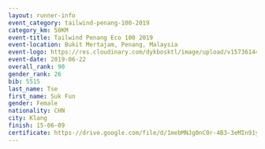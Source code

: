 ```yaml
--- 
layout: runner-info 
event_category: tailwind-penang-100-2019 
category_km: 50KM 
event-title: Tailwind Penang Eco 100 2019 
event-location: Bukit Mertajam, Penang, Malaysia 
event-logo: https://res.cloudinary.com/dykbosktl/image/upload/v1573614442/Logo/Logo_gqlzi3.jpg 
event-date: 2019-06-22 
overall_rank: 90
gender_rank: 26
bib: 5515
last_name: Tse
first_name: Suk Fun
gender: Female
nationality: CHN
city: Klang
finish: 15-06-09
certificate: https-//drive.google.com/file/d/1mebMNJg0nC0r-4B3-3eMIn91ymuVcnNd/view?usp=sharing
--- 
```

